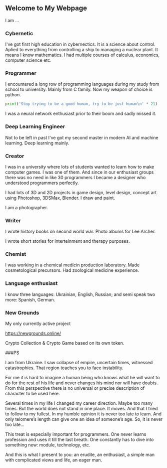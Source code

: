 ## Welcome to My Webpage

I am ...

### Cybernetic

I've got first high education in cybernectics. It is a science about control. Aplied to everything from controlling a ship to managing a nuclear plant. It means I know mathematics. I had multiple courses of calculus, economics, computer science etc.

### Programmer

I encountered a long row of programming languages during my study from school to university. Mainly from C family. Now my weapon of choice is python.

```python
print('Stop trying to be a good human, try to be just human\n' * 21)
```

I was a neural network enthusiast prior to their boom and sadly missed it.

### Deep Learning Engineer

Not to be left in past I've got my second master in modern AI and machine learning. Deep learning mainly.

### Creator

I was in a university where lots of students wanted to learn how to make computer games. I was one of them. And since in our enthusiast groups there was no need in like 30 programmers I became a designer who understood programmers perfectly.

I had lots of 3D and 2D projects in game design, level design, concept art using Photoshop, 3DSMax, Blender. I draw and paint.

I am a photographer.

### Writer

I wrote history books on second world war. Photo albums for Lee Archer.

I wrote short stories for interteinment and therapy purposes.

### Chemist

I was working in a chemical medicin production laboratory. Made cosmetological precursors. Had zoological medicine experience.

### Language enthusiast

I know three languages: Ukrainian, English, Russian; and semi speak two more: Spanish, German.

### New Grounds

My only currently active project

https://newgrounds.online/

Crypto Collection & Crypto Game based on its own token.

###PS

I am from Ukraine. I saw collapse of empire, uncertain times, witnessed catastrophies. That region teaches you to face instability.

For me it is hard to imagine a human being who knows what he will want to do for the rest of his life and never changes his mind nor will have doubts. From this perspective there is no universal or precise description of character to be used here.

Several times in my life I changed my career direction. Maybe too many times. But the world does not stand in one place. It moves. And that I tried to follow to my fullest. In my humble opinion it is never too late to learn. And only telomere’s length can give one an idea of someone’s age. So, it is never too late...

This treat is especially important for programmers. One never learns profession and uses it till the last breath. One constantly has to dive into something new: module, technology, etc.

And this is what I present to you: an erudite, an enthusiast, a simple man with complicated views and life, an eager man.
